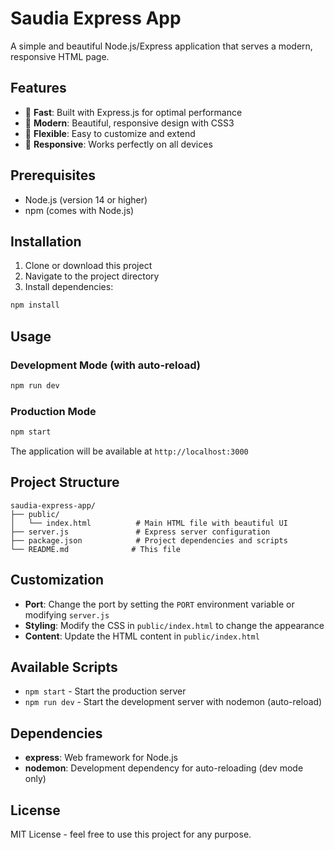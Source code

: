 # Saudia Express App

A simple and beautiful Node.js/Express application that serves a modern, responsive HTML page.

## Features

- 🚀 **Fast**: Built with Express.js for optimal performance
- 🎨 **Modern**: Beautiful, responsive design with CSS3
- 🔧 **Flexible**: Easy to customize and extend
- 📱 **Responsive**: Works perfectly on all devices

## Prerequisites

- Node.js (version 14 or higher)
- npm (comes with Node.js)

## Installation

1. Clone or download this project
2. Navigate to the project directory
3. Install dependencies:

```bash
npm install
```

## Usage

### Development Mode (with auto-reload)

```bash
npm run dev
```

### Production Mode

```bash
npm start
```

The application will be available at `http://localhost:3000`

## Project Structure

```
saudia-express-app/
├── public/
│   └── index.html          # Main HTML file with beautiful UI
├── server.js               # Express server configuration
├── package.json            # Project dependencies and scripts
└── README.md              # This file
```

## Customization

- **Port**: Change the port by setting the `PORT` environment variable or modifying `server.js`
- **Styling**: Modify the CSS in `public/index.html` to change the appearance
- **Content**: Update the HTML content in `public/index.html`

## Available Scripts

- `npm start` - Start the production server
- `npm run dev` - Start the development server with nodemon (auto-reload)

## Dependencies

- **express**: Web framework for Node.js
- **nodemon**: Development dependency for auto-reloading (dev mode only)

## License

MIT License - feel free to use this project for any purpose.
